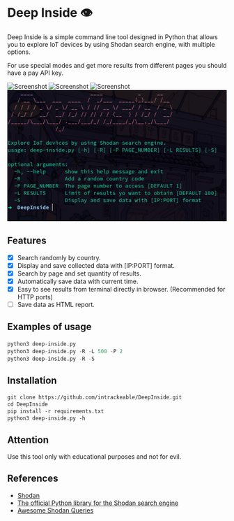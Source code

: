 # Deep Inside 👁

Deep Inside is a simple command line tool designed in Python that allows you to explore IoT devices by using Shodan search engine, with multiple options. 

For use special modes and get more results from different pages you should have a pay API key.

![Screenshot](https://img.shields.io/badge/Platform-Linux-brightgreen)
![Screenshot](https://img.shields.io/badge/License-GPL-red)
![Screenshot](https://img.shields.io/badge/Language-Python%203-blue)
![Screenshot](/Screenshots/screen.png)

## Features
- [x] Search randomly by country.
- [x] Display and save collected data with [IP:PORT] format.
- [x] Search by page and set quantity of results.
- [x] Automatically save data with current time.
- [x] Easy to see results from terminal directly in browser. (Recommended for HTTP ports)
- [ ] Save data as HTML report.  

## Examples of usage
```python
python3 deep-inside.py
python3 deep-inside.py -R -L 500 -P 2
python3 deep-inside.py -R -S
```
## Installation
```
git clone https://github.com/intrackeable/DeepInside.git
cd DeepInside 
pip install -r requirements.txt
python3 deep-inside.py -h
```

## Attention
Use this tool only with educational purposes and not for evil.
## References
 * [Shodan](https://www.shodan.io/)
 * [The official Python library for the Shodan search engine](https://shodan.readthedocs.io/en/latest/)
 * [Awesome Shodan Queries](https://github.com/jakejarvis/awesome-shodan-queries)
